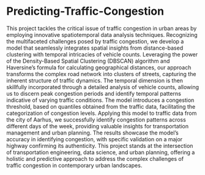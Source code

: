 # Predicting-Traffic-Congestion

This project tackles the critical issue of traffic congestion in urban areas by employing innovative spatiotemporal data analysis techniques. Recognizing the multifaceted challenges posed by traffic congestion, we develop a model that seamlessly integrates spatial insights from distance-based clustering with temporal intricacies of vehicle counts. Leveraging the power of the Density-Based Spatial Clustering (DBSCAN) algorithm and Haversine’s formula for calculating geographical distances, our approach transforms the complex road network into clusters of streets, capturing the inherent structure of traffic dynamics. The temporal dimension is then skillfully incorporated through a detailed analysis of vehicle counts, allowing us to discern peak congestion periods and identify temporal patterns indicative of varying traffic conditions. The model introduces a congestion threshold, based on quantiles obtained from the traffic data, facilitating the categorization of congestion levels. Applying this model to traffic data from the city of Aarhus, we successfully identify congestion patterns across different days of the week, providing valuable insights for transportation management and urban planning. The results showcase the model’s accuracy in identifying congestion, with specific validation on a major highway confirming its authenticity. This project stands at the intersection of transportation engineering, data science, and urban planning, offering a holistic and predictive approach to address the complex challenges of traffic congestion in contemporary urban landscapes.

